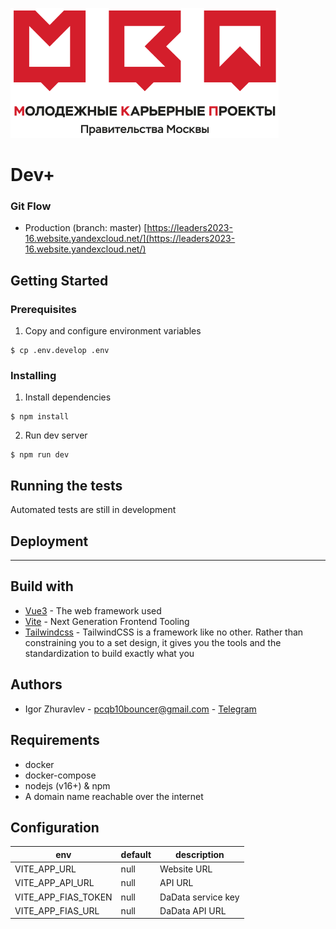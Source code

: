 ![Alt text](public/logo.png?raw=true "talent-mos-logo")
# Dev+

### Git Flow

- Production (branch: master) [https://leaders2023-16.website.yandexcloud.net/](https://leaders2023-16.website.yandexcloud.net/)

## Getting Started

### Prerequisites

1. Copy and configure environment variables

```shell
$ cp .env.develop .env
```

### Installing

1. Install dependencies

```shell
$ npm install
```

2. Run dev server

```shell
$ npm run dev
```

## Running the tests

Automated tests are still in development

## Deployment

---

## Build with

- [Vue3](https://vuejs.org/) - The web framework used
- [Vite](https://vitejs.dev/) - Next Generation Frontend Tooling
- [Tailwindcss](https://tailwindcss.com/) - TailwindCSS is a framework like no other. Rather than constraining you to a set design, it gives you the tools and the standardization to build exactly what you


## Authors

- Igor Zhuravlev - [pcqb10bouncer@gmail.com](mailto:pcqb10bouncer@gmail.com) - [Telegram](https://t.me/NeOMBouncer)

## Requirements

- docker
- docker-compose
- nodejs (v16+) & npm
- A domain name reachable over the internet

## Configuration

| env                    | default | description        |
|------------------------|---------|--------------------|
| VITE_APP_URL           | null    | Website URL        |
| VITE_APP_API_URL       | null    | API URL            |
| VITE_APP_FIAS_TOKEN    | null    | DaData service key |
| VITE_APP_FIAS_URL      | null    | DaData API URL     |
